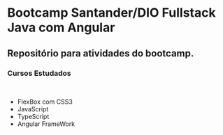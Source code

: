 # Bootcamp Santander/DIO Fullstack Java com Angular

## Repositório para atividades do bootcamp.

### Cursos Estudados
&nbsp;
 - FlexBox com CSS3
 - JavaScript
 - TypeScript
 - Angular FrameWork
